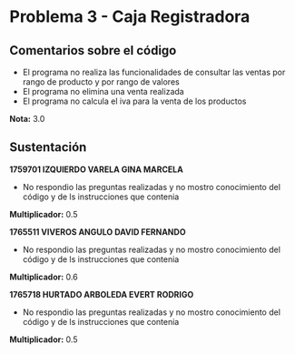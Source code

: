 # Problema 3 - Caja Registradora

## Comentarios sobre el código

* El programa no realiza las funcionalidades de consultar las ventas por rango de producto y por rango de valores
* El programa no elimina una venta realizada
* El programa no calcula el iva para la venta de los productos

__Nota:__ 3.0

## Sustentación

__1759701 IZQUIERDO VARELA GINA MARCELA__

* No respondio las preguntas realizadas y no mostro conocimiento del código y de ls instrucciones que contenia

__Multiplicador:__ 0.5

__1765511 VIVEROS ANGULO DAVID FERNANDO__

* No respondio las preguntas realizadas y no mostro conocimiento del código y de ls instrucciones que contenia

__Multiplicador:__ 0.6

__1765718 HURTADO ARBOLEDA EVERT RODRIGO__

* No respondio las preguntas realizadas y no mostro conocimiento del código y de ls instrucciones que contenia

__Multiplicador:__ 0.5
